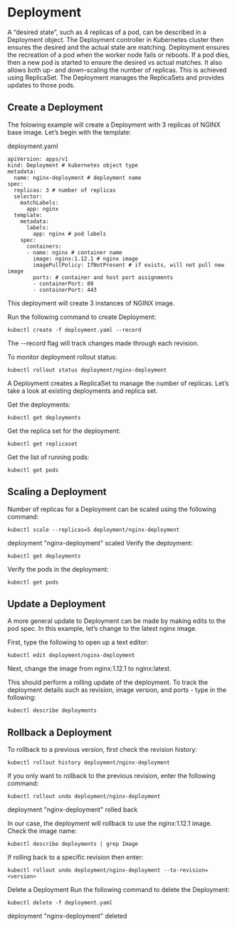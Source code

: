 # Deployment
A “desired state”, such as 4 replicas of a pod, can be described in a Deployment object. The Deployment controller in Kubernetes cluster then ensures the desired and the actual state are matching. Deployment ensures the recreation of a pod when the worker node fails or reboots. If a pod dies, then a new pod is started to ensure the desired vs actual matches. It also allows both up- and down-scaling the number of replicas. This is achieved using ReplicaSet. The Deployment manages the ReplicaSets and provides updates to those pods.

## Create a Deployment
The folowing example will create a Deployment with 3 replicas of NGINX base image. Let’s begin with the template:

deployment.yaml
```
apiVersion: apps/v1
kind: Deployment # kubernetes object type
metadata:
  name: nginx-deployment # deployment name
spec:
  replicas: 3 # number of replicas
  selector:
    matchLabels:
      app: nginx
  template:
    metadata:
      labels:
        app: nginx # pod labels
    spec:
      containers:
      - name: nginx # container name
        image: nginx:1.12.1 # nginx image
        imagePullPolicy: IfNotPresent # if exists, will not pull new image
        ports: # container and host port assignments
        - containerPort: 80
        - containerPort: 443
```
This deployment will create 3 instances of NGINX image.

Run the following command to create Deployment:

```
kubectl create -f deployment.yaml --record
```

The --record flag will track changes made through each revision.

To monitor deployment rollout status:

```
kubectl rollout status deployment/nginx-deployment
```

A Deployment creates a ReplicaSet to manage the number of replicas. Let’s take a look at existing deployments and replica set.

Get the deployments:

```
kubectl get deployments
```

Get the replica set for the deployment:

```
kubectl get replicaset
```

Get the list of running pods:

```
kubectl get pods
```

## Scaling a Deployment
Number of replicas for a Deployment can be scaled using the following command:

```
kubectl scale --replicas=5 deployment/nginx-deployment
```
deployment "nginx-deployment" scaled
Verify the deployment:

```
kubectl get deployments
```

Verify the pods in the deployment:

```
kubectl get pods
```

## Update a Deployment
A more general update to Deployment can be made by making edits to the pod spec. In this example, let’s change to the latest nginx image.

First, type the following to open up a text editor:

```
kubectl edit deployment/nginx-deployment
```
Next, change the image from nginx:1.12.1 to nginx:latest.

This should perform a rolling update of the deployment. To track the deployment details such as revision, image version, and ports - type in the following:

```
kubectl describe deployments
```

## Rollback a Deployment
To rollback to a previous version, first check the revision history:

```
kubectl rollout history deployment/nginx-deployment
```

If you only want to rollback to the previous revision, enter the following command:

```
kubectl rollout undo deployment/nginx-deployment
```
deployment "nginx-deployment" rolled back

In our case, the deployment will rollback to use the nginx:1.12.1 image. Check the image name:

```
kubectl describe deployments | grep Image
```

If rolling back to a specific revision then enter:

```
kubectl rollout undo deployment/nginx-deployment --to-revision=<version>
```
Delete a Deployment
Run the following command to delete the Deployment:

```
kubectl delete -f deployment.yaml
```
deployment "nginx-deployment" deleted
